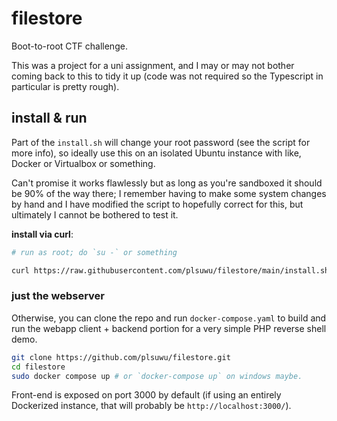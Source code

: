 # filestore

Boot-to-root CTF challenge. 

This was a project for a uni assignment, and I may or may not bother coming back to this to tidy it up (code was not required so the Typescript in particular is pretty rough).

## install & run

Part of the `install.sh` will change your root password (see the script for more info), so ideally use this on an isolated Ubuntu instance with like, Docker or Virtualbox or something. 

Can't promise it works flawlessly but as long as you're sandboxed it should be 90% of the way there; I remember having to make some system changes by hand and I have modified the script to hopefully correct for this, but ultimately I cannot be bothered to test it.

**install via curl**:
```sh
# run as root; do `su -` or something

curl https://raw.githubusercontent.com/plsuwu/filestore/main/install.sh | sh 
```

### just the webserver

Otherwise, you can clone the repo and run `docker-compose.yaml` to build and run the webapp client + backend portion for a very simple PHP reverse shell demo. 

```sh
git clone https://github.com/plsuwu/filestore.git
cd filestore
sudo docker compose up # or `docker-compose up` on windows maybe.
```

Front-end is exposed on port 3000 by default (if using an entirely Dockerized instance, that will probably be `http://localhost:3000/`).
